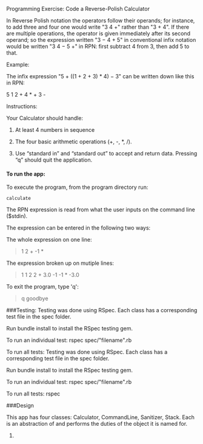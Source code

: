 Programming Exercise: Code a Reverse-Polish Calculator

In Reverse Polish notation the operators follow their operands; for instance, to add three and four one would write "3 4 +" rather than "3 + 4". If there are multiple operations, the operator is given immediately after its second operand; so the expression written "3 − 4 + 5" in conventional infix notation would be written "3 4 − 5 +" in RPN: first subtract 4 from 3, then add 5 to that.

Example:

The infix expression "5 + ((1 + 2 + 3) * 4) − 3" can be written down like this in RPN:

5 1 2 + 4 * + 3 -


Instructions:

Your Calculator should handle:

1) At least 4 numbers in sequence

2) The four basic arithmetic operations (+, -, *, /).

3) Use “standard in” and “standard out” to accept and return data. Pressing “q” should quit the application.


#### To run the app:

To execute the program, from the program directory run:

    calculate

The RPN expression is read from what the user inputs on the command line ($stdin). 

The expression can be entered in the following two ways:

  The whole expression on one line:
> 1 2 + -1 *
  
  The expression broken up on mutiple lines:
> 1
1
> 2
2
> +
3.0
> -1
-1
> *
-3.0

To exit the program, type 'q':  
> q
goodbye

###Testing:
Testing was done using RSpec. Each class has a corresponding test file in the spec folder.

Run bundle install to install the RSpec testing gem.

To run an individual test: rspec spec/"filename".rb

To run all tests:
Testing was done using RSpec. Each class has a corresponding test file in the spec folder.

Run bundle install to install the RSpec testing gem.

To run an individual test: rspec spec/"filename".rb

To run all tests: rspec


###Design

This app has four classes: Calculator, CommandLine, Sanitizer, Stack. Each is an abstraction of and performs the duties of the object it is named for. 

1. 


